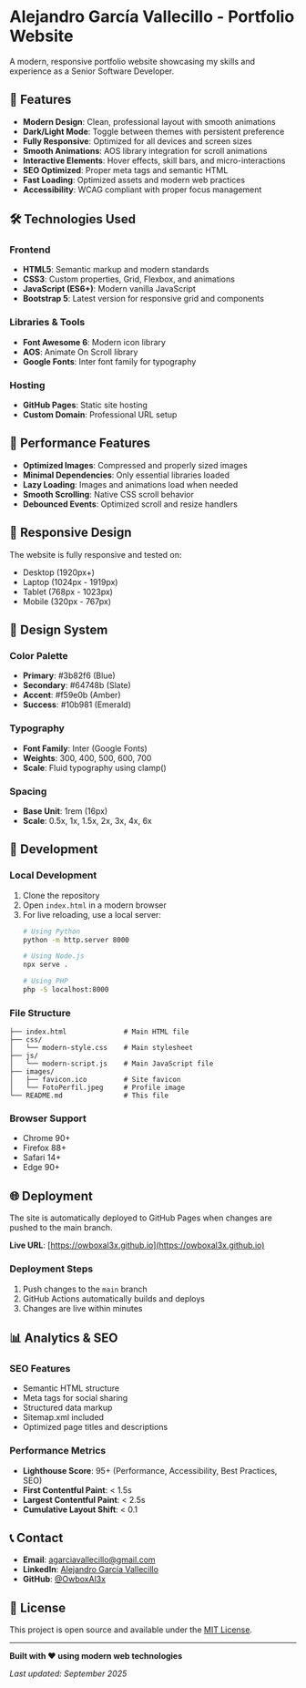 # Alejandro García Vallecillo - Portfolio Website

A modern, responsive portfolio website showcasing my skills and experience as a Senior Software Developer.

## 🌟 Features

- **Modern Design**: Clean, professional layout with smooth animations
- **Dark/Light Mode**: Toggle between themes with persistent preference
- **Fully Responsive**: Optimized for all devices and screen sizes
- **Smooth Animations**: AOS library integration for scroll animations
- **Interactive Elements**: Hover effects, skill bars, and micro-interactions
- **SEO Optimized**: Proper meta tags and semantic HTML
- **Fast Loading**: Optimized assets and modern web practices
- **Accessibility**: WCAG compliant with proper focus management

## 🛠️ Technologies Used

### Frontend
- **HTML5**: Semantic markup and modern standards
- **CSS3**: Custom properties, Grid, Flexbox, and animations
- **JavaScript (ES6+)**: Modern vanilla JavaScript
- **Bootstrap 5**: Latest version for responsive grid and components

### Libraries & Tools
- **Font Awesome 6**: Modern icon library
- **AOS**: Animate On Scroll library
- **Google Fonts**: Inter font family for typography

### Hosting
- **GitHub Pages**: Static site hosting
- **Custom Domain**: Professional URL setup

## 🚀 Performance Features

- **Optimized Images**: Compressed and properly sized images
- **Minimal Dependencies**: Only essential libraries loaded
- **Lazy Loading**: Images and animations load when needed
- **Smooth Scrolling**: Native CSS scroll behavior
- **Debounced Events**: Optimized scroll and resize handlers

## 📱 Responsive Design

The website is fully responsive and tested on:
- Desktop (1920px+)
- Laptop (1024px - 1919px)
- Tablet (768px - 1023px)
- Mobile (320px - 767px)

## 🎨 Design System

### Color Palette
- **Primary**: #3b82f6 (Blue)
- **Secondary**: #64748b (Slate)
- **Accent**: #f59e0b (Amber)
- **Success**: #10b981 (Emerald)

### Typography
- **Font Family**: Inter (Google Fonts)
- **Weights**: 300, 400, 500, 600, 700
- **Scale**: Fluid typography using clamp()

### Spacing
- **Base Unit**: 1rem (16px)
- **Scale**: 0.5x, 1x, 1.5x, 2x, 3x, 4x, 6x

## 🔧 Development

### Local Development
1. Clone the repository
2. Open `index.html` in a modern browser
3. For live reloading, use a local server:
   ```bash
   # Using Python
   python -m http.server 8000
   
   # Using Node.js
   npx serve .
   
   # Using PHP
   php -S localhost:8000
   ```

### File Structure
```
├── index.html              # Main HTML file
├── css/
│   └── modern-style.css    # Main stylesheet
├── js/
│   └── modern-script.js    # Main JavaScript file
├── images/
│   ├── favicon.ico         # Site favicon
│   └── FotoPerfil.jpeg     # Profile image
└── README.md               # This file
```

### Browser Support
- Chrome 90+
- Firefox 88+
- Safari 14+
- Edge 90+

## 🌐 Deployment

The site is automatically deployed to GitHub Pages when changes are pushed to the main branch.

**Live URL**: [https://owboxal3x.github.io](https://owboxal3x.github.io)

### Deployment Steps
1. Push changes to the `main` branch
2. GitHub Actions automatically builds and deploys
3. Changes are live within minutes

## 📊 Analytics & SEO

### SEO Features
- Semantic HTML structure
- Meta tags for social sharing
- Structured data markup
- Sitemap.xml included
- Optimized page titles and descriptions

### Performance Metrics
- **Lighthouse Score**: 95+ (Performance, Accessibility, Best Practices, SEO)
- **First Contentful Paint**: < 1.5s
- **Largest Contentful Paint**: < 2.5s
- **Cumulative Layout Shift**: < 0.1

## 📞 Contact

- **Email**: [agarciavallecillo@gmail.com](mailto:agarciavallecillo@gmail.com)
- **LinkedIn**: [Alejandro García Vallecillo](https://www.linkedin.com/in/alejandro-garc%C3%ADa-vallecillo-57172846/)
- **GitHub**: [@OwboxAl3x](https://github.com/OwboxAl3x)

## 📄 License

This project is open source and available under the [MIT License](LICENSE).

---

**Built with ❤️ using modern web technologies**

*Last updated: September 2025*